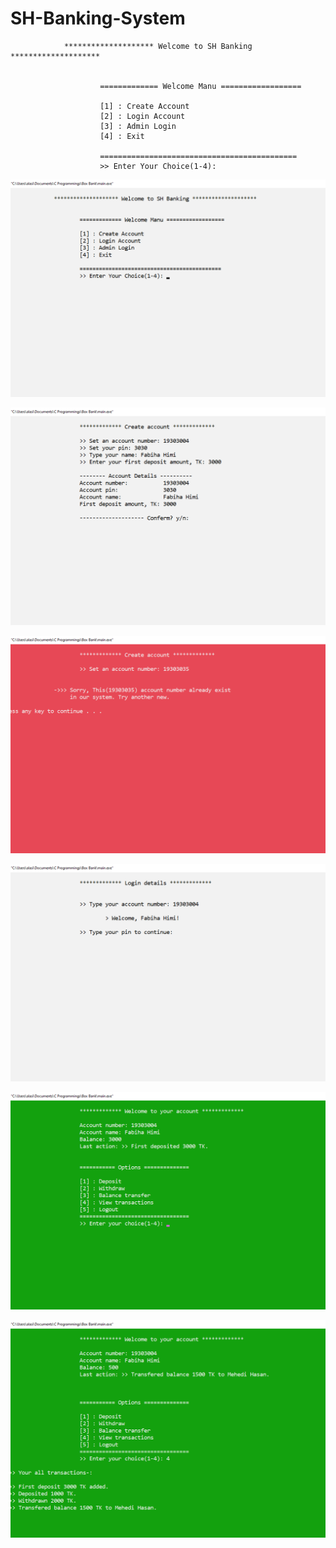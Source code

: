 # SH-Banking-System

                ******************** Welcome to SH Banking ********************


                        ============= Welcome Manu ==================

                        [1] : Create Account
                        [2] : Login Account
                        [3] : Admin Login
                        [4] : Exit

                        ============================================
                        >> Enter Your Choice(1-4):
![](sample%20images/welcome.png)

![](sample%20images/create_new.png)

![](sample%20images/account_exist.png)

![](sample%20images/login.png)

![](sample%20images/main.png)

![](sample%20images/view_transactions.png)
